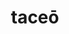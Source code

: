 ---
title: taceō
meaning: to be quiet
ch: nine
pos: verb
inf: tacēre
secondppstem: tac
infend: ēre
thirdpp: tacuī
fourthpp: tacitus
conjugation: second
derivative: tact
six: y
---